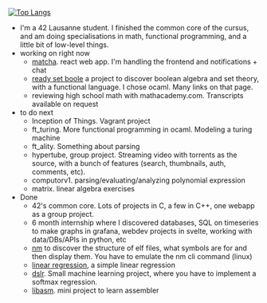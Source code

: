 [![Top Langs](https://github-readme-stats.vercel.app/api/top-langs/?username=shaolin-peanut&size_weight=0.5&count_weight=0.5&hide=roff,Jupyter%20Notebook&langs_count=8)](https://github.com/anuraghazra/github-readme-stats)
- I'm a 42 Lausanne student. I finished the common core of the cursus, and am doing specialisations in math, functional programming, and a little bit of low-level things.
- working on right now
	- [matcha](https://github.com/jreivilo/matcha). react web app. I'm handling the frontend and notifications + chat
	- [ready set boole](https://github.com/shaolin-peanut/readysetboole) a project to discover boolean algebra and set theory, with a functional language. I chose ocaml. Many links on that page.
 	- reviewing high school math with mathacademy.com. Transcripts available on request
- to do next
	- Inception of Things. Vagrant project
	- ft_turing. More functional programming in ocaml. Modeling a turing machine
 	- ft_ality. Something about parsing
	- hypertube, group project. Streaming video with torrents as the source, with a bunch of features (search, thumbnails, auth, comments, etc).
	- computorv1. parsing/evaluating/analyzing polynomial expression
	- matrix. linear algebra exercises
- Done
	- 42's common core. Lots of projects in C, a few in C++, one webapp as a group project.
 	- 6 month internship where I discovered databases, SQL on timeseries to make graphs in grafana, webdev projects in svelte, working with data/DBs/APIs in python, etc
  	- [nm](https://github.com/shaolin-peanut/) to discover the structure of elf files, what symbols are for and then display them. You have to emulate the nm cli command (linux)
  	- [linear regression](https://github.com/shaolin-peanut/ft_linear_regression), a simple linear regression
  	- [dslr](https://github.com/shaolin-peanut/simple_softmax_dslr/). Small machine learning project, where you have to implement a softmax regression.
  	- [libasm](https://github.com/shaolin-peanut/libasm). mini project to learn assembler
